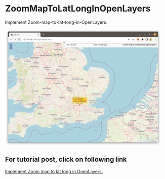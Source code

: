 # ZoomMapToLatLongInOpenLayers
Implement Zoom-map-to-lat-long-in-OpenLayers.

![Implement Zoom map to lat long in OpenLayers.](zoom_to_lat_long.png)

## For tutorial post, click on following link<br/>
[Implement Zoom map to lat long in OpenLayers.](https://spatial-dev.guru/2021/09/05/create-a-dynamicmeasurement-tool-in-openlayers-to-show-measurements-on-labels-that-follows-2/"")
